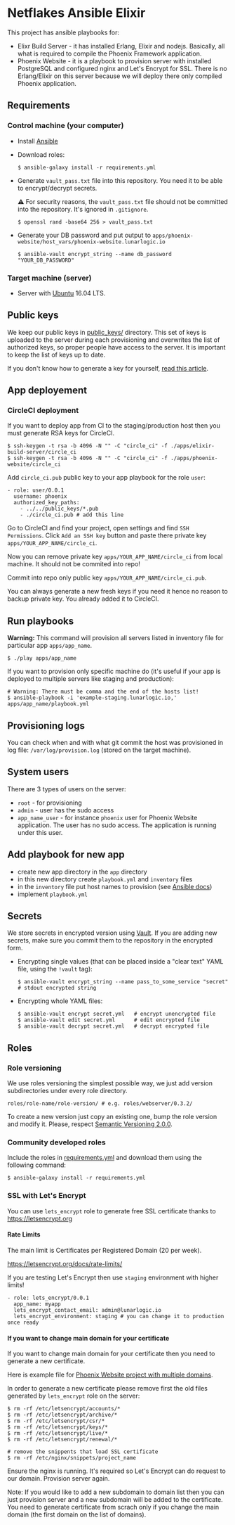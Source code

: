 # Netflakes Ansible Elixir

This project has ansible playbooks for:

* Elixr Build Server - it has installed Erlang, Elixir and nodejs. Basically, all what is required to compile the Phoenix Framework application.
* Phoenix Website - it is a playbook to provision server with installed PostgreSQL and configured nginx and Let's Encrypt for SSL. There is no Erlang/Elixir on this server because we will deploy there only compiled Phoenix application.

## Requirements

### Control machine (your computer)

* Install [Ansible](https://www.ansible.com/)

* Download roles:

  ```shell
  $ ansible-galaxy install -r requirements.yml
  ```

* Generate `vault_pass.txt` file into this repository. You need it to be able to encrypt/decrypt secrets.

  :warning: For security reasons, the `vault_pass.txt` file should not be committed into the repository. It's ignored in `.gitignore`.

  ```shell
  $ openssl rand -base64 256 > vault_pass.txt
  ```

* Generate your DB password and put output to `apps/phoenix-website/host_vars/phoenix-website.lunarlogic.io`

  ```shell
  $ ansible-vault encrypt_string --name db_password "YOUR_DB_PASSWORD"
  ```

### Target machine (server)

* Server with [Ubuntu](https://www.ubuntu.com/) 16.04 LTS.

## Public keys

We keep our public keys in [public_keys/] directory. This set of keys is uploaded to the server during each provisioning
and overwrites the list of authorized keys, so proper people have access to the server. It is important to keep
the list of keys up to date.

If you don't know how to generate a key for yourself,
[read this article](https://help.github.com/articles/connecting-to-github-with-ssh/).

## App deployement

### CircleCI deployment

If you want to deploy app from CI to the staging/production host then you must generate RSA keys for CircleCI.

```shell
$ ssh-keygen -t rsa -b 4096 -N "" -C "circle_ci" -f ./apps/elixir-build-server/circle_ci
$ ssh-keygen -t rsa -b 4096 -N "" -C "circle_ci" -f ./apps/phoenix-website/circle_ci
```

Add `circle_ci.pub` public key to your app playbook for the role `user`:

```
- role: user/0.0.1
  username: phoenix
  authorized_key_paths:
    - ../../public_keys/*.pub
    - ./circle_ci.pub # add this line
```

Go to CircleCI and find your project, open settings and find `SSH Permissions`. Click `Add an SSH key` button and paste there private key `apps/YOUR_APP_NAME/circle_ci`.

Now you can remove private key `apps/YOUR_APP_NAME/circle_ci` from local machine. It should not be commited into repo!

Commit into repo only public key `apps/YOUR_APP_NAME/circle_ci.pub`.

You can always generate a new fresh keys if you need it hence no reason to backup private key. You already added it to CircleCI.

## Run playbooks

__Warning:__ This command will provision all servers listed in inventory file for particular app `apps/app_name`.

```shell
$ ./play apps/app_name
```

If you want to provision only specific machine do (it's useful if your app is deployed to multiple servers like staging and production):

```shell
# Warning: There must be comma and the end of the hosts list!
$ ansible-playbook -i 'example-staging.lunarlogic.io,' apps/app_name/playbook.yml
```

## Provisioning logs

You can check when and with what git commit the host was provisioned in log file: `/var/log/provision.log` (stored on the target machine).

## System users

There are 3 types of users on the server:

* `root` - for provisioning
* `admin` - user has the sudo access
* `app_name_user` - for instance `phoenix` user for Phoenix Website application. The user has no sudo access. The application is running under this user.

## Add playbook for new app

* create new app directory in the `app` directory
* in this new directory create `playbook.yml` and `inventory` files
* in the `inventory` file put host names to provision (see [Ansible docs](http://docs.ansible.com/ansible/intro_inventory.html))
* implement `playbook.yml`

## Secrets

We store secrets in encrypted version using [Vault]. If you are adding new secrets, make sure you commit them to the repository in the encrypted form.

* Encrypting single values (that can be placed inside a "clear text" YAML file, using the `!vault` tag):

  ```shell
  $ ansible-vault encrypt_string --name pass_to_some_service "secret"  # stdout encrypted string
  ```

* Encrypting whole YAML files:

  ```shell
  $ ansible-vault encrypt secret.yml   # encrypt unencrypted file
  $ ansible-vault edit secret.yml      # edit encrypted file
  $ ansible-vault decrypt secret.yml   # decrypt encrypted file
  ```

## Roles

### Role versioning

We use roles versioning the simplest possible way, we just add version subdirectories under every role directory.

```shell
roles/role-name/role-version/ # e.g. roles/webserver/0.3.2/
```

To create a new version just copy an existing one, bump the role version and modify it.
Please, respect [Semantic Versioning 2.0.0].

### Community developed roles

Include the roles in [requirements.yml] and download them using the following command:

```shell
$ ansible-galaxy install -r requirements.yml
```

### SSL with Let's Encrypt

You can use `lets_encrypt` role to generate free SSL certificate thanks to https://letsencrypt.org

#### Rate Limits

The main limit is Certificates per Registered Domain (20 per week).

https://letsencrypt.org/docs/rate-limits/

If you are testing Let's Encrypt then use `staging` environment with higher limits!

```
- role: lets_encrypt/0.0.1
  app_name: myapp
  lets_encrypt_contact_email: admin@lunarlogic.io
  lets_encrypt_environment: staging # you can change it to production once ready
```

#### If you want to change main domain for your certificate

If you want to change main domain for your certificate then you need to generate a new certificate.

Here is example file for [Phoenix Website project with multiple domains](apps/phoenix-website/host_vars/phoenix-website.lunarlogic.io).

In order to generate a new certificate please remove first the old files generated by `lets_encrypt` role on the server:

```shell
$ rm -rf /etc/letsencrypt/accounts/*
$ rm -rf /etc/letsencrypt/archive/*
$ rm -rf /etc/letsencrypt/csr/*
$ rm -rf /etc/letsencrypt/keys/*
$ rm -rf /etc/letsencrypt/live/*
$ rm -rf /etc/letsencrypt/renewal/*

# remove the snippents that load SSL certificate
$ rm -rf /etc/nginx/snippets/project_name
```

Ensure the nginx is running. It's required so Let's Encrypt can do request to our domain.
Provision server again.

Note: If you would like to add a new subdomain to domain list then you can just provision server and a new subdomain will be added to the certificate. You need to generate certificate from scrach only if you change the main domain (the first domain on the list of domains).


[Vault]: http://docs.ansible.com/ansible/playbooks_vault.html
[public_keys/]: public_keys/
[requirements.yml]: requirements.yml
[Semantic Versioning 2.0.0]: http://semver.org/
